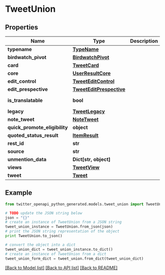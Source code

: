 # TweetUnion


## Properties
Name | Type | Description | Notes
------------ | ------------- | ------------- | -------------
**typename** | [**TypeName**](TypeName.md) |  | 
**birdwatch_pivot** | [**BirdwatchPivot**](BirdwatchPivot.md) |  | [optional] 
**card** | [**TweetCard**](TweetCard.md) |  | [optional] 
**core** | [**UserResultCore**](UserResultCore.md) |  | [optional] 
**edit_control** | [**TweetEditControl**](TweetEditControl.md) |  | 
**edit_prespective** | [**TweetEditPrespective**](TweetEditPrespective.md) |  | [optional] 
**is_translatable** | **bool** |  | [default to False]
**legacy** | [**TweetLegacy**](TweetLegacy.md) |  | [optional] 
**note_tweet** | [**NoteTweet**](NoteTweet.md) |  | [optional] 
**quick_promote_eligibility** | **object** |  | [optional] 
**quoted_status_result** | [**ItemResult**](ItemResult.md) |  | [optional] 
**rest_id** | **str** |  | 
**source** | **str** |  | [optional] 
**unmention_data** | **Dict[str, object]** |  | [optional] 
**views** | [**TweetView**](TweetView.md) |  | 
**tweet** | [**Tweet**](Tweet.md) |  | 

## Example

```python
from twitter_openapi_python_generated.models.tweet_union import TweetUnion

# TODO update the JSON string below
json = "{}"
# create an instance of TweetUnion from a JSON string
tweet_union_instance = TweetUnion.from_json(json)
# print the JSON string representation of the object
print TweetUnion.to_json()

# convert the object into a dict
tweet_union_dict = tweet_union_instance.to_dict()
# create an instance of TweetUnion from a dict
tweet_union_form_dict = tweet_union.from_dict(tweet_union_dict)
```
[[Back to Model list]](../README.md#documentation-for-models) [[Back to API list]](../README.md#documentation-for-api-endpoints) [[Back to README]](../README.md)


